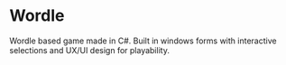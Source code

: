 # Wordle
Wordle based game made in C#. Built in windows forms with interactive selections and UX/UI design for playability.
